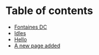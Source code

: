 # Table of contents

* [Fontaines DC](README.md)
* [Idles](idles.md)
* [Hello](hello.md)
* [A new page added](a-new-page-added.md)
